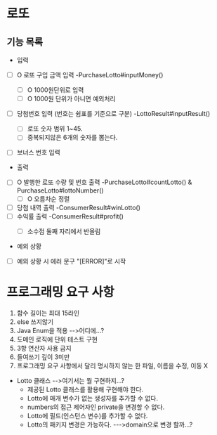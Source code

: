 # 로또

## 기능 목록
- 입력
- [ ] O 로또 구입 금액 입력 -PurchaseLotto#inputMoney() 
  - [ ] O 1000원단위로 입력
  - [ ] O 1000원 단위가 아니면 예외처리
- [ ] 당첨번호 입력 (번호는 쉼표를 기준으로 구분) -LottoResult#inputResult()
  - [ ] 로또 숫자 범위 1~45.
  - [ ] 중복되지않은 6개의 숫자를 뽑는다.
- [ ] 보너스 번호 입력


- 출력
- [ ] O 발행한 로또 수량 및 번호 출력 -PurchaseLotto#countLotto() & PurchaseLotto#lottoNumber()
  - [ ] O 오름차순 정렬
- [ ] 당첨 내역 출력 -ConsumerResult#winLotto()
- [ ] 수익률 출력 -ConsumerResult#profit()
  - [ ] 소수점 둘째 자리에서 반올림


- 예외 상황
- [ ] 예외 상황 시 에러 문구 "[ERROR]"로 시작


# 프로그래밍 요구 사항
1. 함수 길이는 최대 15라인
2. else 쓰지않기
3. Java Enum을 적용 -->어디에...?
4. 도메인 로직에 단위 테스트 구현
5. 3항 연산자 사용 금지
6. 들여쓰기 깊이 3미만
7. 프로그래밍 요구 사항에서 달리 명시하지 않는 한 파일, 이름을 수정, 이동 X
- Lotto 클래스 -->여기서는 뭘 구현하지...?
  - 제공된 Lotto 클래스를 활용해 구현해야 한다.
  - Lotto에 매개 변수가 없는 생성자를 추가할 수 없다.
  - numbers의 접근 제어자인 private을 변경할 수 없다.
  - Lotto에 필드(인스턴스 변수)를 추가할 수 없다.
  - Lotto의 패키지 변경은 가능하다. --->domain으로 변경 할까...?
